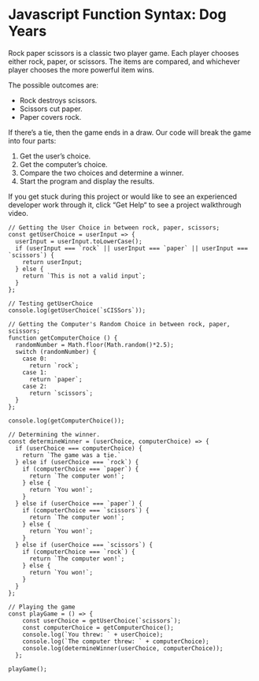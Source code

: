 # Javascript Function Syntax: Dog Years

Rock paper scissors is a classic two player game. Each player chooses either rock, paper, or scissors. The items are compared, and whichever player chooses the more powerful item wins.

The possible outcomes are:
- Rock destroys scissors.
- Scissors cut paper.
- Paper covers rock.

If there’s a tie, then the game ends in a draw.
Our code will break the game into four parts:
1. Get the user’s choice.
2. Get the computer’s choice.
3. Compare the two choices and determine a winner.
4. Start the program and display the results.

If you get stuck during this project or would like to see an experienced developer work through it, click “Get Help“ to see a project walkthrough video.

````
// Getting the User Choice in between rock, paper, scissors;
const getUserChoice = userInput => {
  userInput = userInput.toLowerCase();
  if (userInput === `rock` || userInput === `paper` || userInput === `scissors`) {
    return userInput;
  } else {
    return `This is not a valid input`;
  }
};

// Testing getUserChoice
console.log(getUserChoice(`sCISSors`));

// Getting the Computer's Random Choice in between rock, paper, scissors;
function getComputerChoice () {
  randomNumber = Math.floor(Math.random()*2.5);
  switch (randomNumber) {
    case 0:
      return `rock`;
    case 1:
      return `paper`;
    case 2:
      return `scissors`;
  }
};

console.log(getComputerChoice());

// Determining the winner.
const determineWinner = (userChoice, computerChoice) => {
  if (userChoice === computerChoice) {
    return `The game was a tie.`
  } else if (userChoice === `rock`) {
    if (computerChoice === `paper`) {
      return `The computer won!`;
    } else {
      return `You won!`;
    }
  } else if (userChoice === `paper`) {
    if (computerChoice === `scissors`) {
      return `The computer won!`;
    } else {
      return `You won!`;
    }
  } else if (userChoice === `scissors`) {
    if (computerChoice === `rock`) {
      return `The computer won!`;
    } else {
      return `You won!`;
    }
  }
};

// Playing the game
const playGame = () => {
    const userChoice = getUserChoice(`scissors`);
    const computerChoice = getComputerChoice();
    console.log(`You threw: ` + userChoice);
    console.log(`The computer threw: ` + computerChoice);
    console.log(determineWinner(userChoice, computerChoice));
  };

playGame();
````
